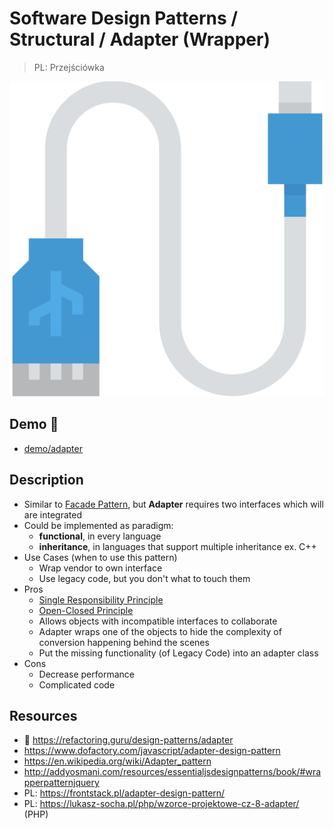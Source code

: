 # Software Design Patterns / Structural / Adapter (Wrapper)

> PL: Przejściówka

<img src="images/icons/wire.svg" class="pattern-logo">

## Demo 🎉

* <a href="./demo/adapter/">demo/adapter</a>

## Description

* Similar to [Facade Pattern](chapters/patterns/sdp/sdps/facade.md),
    but **Adapter** requires two interfaces which will are integrated
* Could be implemented as paradigm:
    + **functional**, in every language
    + **inheritance**, in languages that support multiple inheritance ex. C++
* Use Cases (when to use this pattern)
    + Wrap vendor to own interface
    + Use legacy code, but you don't what to touch them
* Pros
    + [Single Responsibility Principle](chapters/patterns/solid/single-responsibility-principle.md)
    + [Open-Closed Principle](chapters/patterns/solid/open-closed-principle.md)
    + Allows objects with incompatible interfaces to collaborate
    + Adapter wraps one of the objects to hide the complexity of conversion happening behind the scenes
    + Put the missing functionality (of Legacy Code) into an adapter class
* Cons
    + Decrease performance
    + Complicated code

## Resources

* 🚀 <https://refactoring.guru/design-patterns/adapter>
* <https://www.dofactory.com/javascript/adapter-design-pattern>
* <https://en.wikipedia.org/wiki/Adapter_pattern>
* <http://addyosmani.com/resources/essentialjsdesignpatterns/book/#wrapperpatternjquery>
* PL: <https://frontstack.pl/adapter-design-pattern/>
* PL: <https://lukasz-socha.pl/php/wzorce-projektowe-cz-8-adapter/> (PHP)
